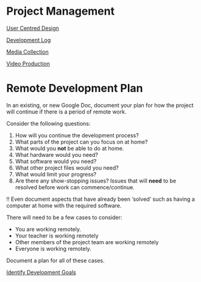 # Project Management

[User Centred Design](Project%20Management%20fc633744b3da48e9871fa56b5c50a076/User%20Centred%20Design%20783bc3d29635469a950d8ccc8eb8d5e7.md)

[Development Log](Project%20Management%20fc633744b3da48e9871fa56b5c50a076/Development%20Log%20d11ddb3c1e424547acceca0e7c1efef0.md)

[Media Collection](Project%20Management%20fc633744b3da48e9871fa56b5c50a076/Media%20Collection%206ae460ec08e042e1b2805393b238cf08.md)

[Video Production](Project%20Management%20fc633744b3da48e9871fa56b5c50a076/Video%20Production%2080b8b6f96e384b6a83037dc866058c2c.md)

# Remote Development Plan

In an existing, or new Google Doc, document your plan for how the project will continue if there is a period of remote work.

Consider the following questions:

1. How will you continue the development process?
2. What parts of the project can you focus on at home? 
3. What would you **not** be able to do at home.
4. What hardware would you need?
5. What software would you need?
6. What other project files would you need?
7. What would limit your progress?
8. Are there any show-stopping issues? Issues that will **need** to be resolved before work can commence/continue.

<aside>
‼️  Even document aspects that have already been ‘solved’ such as having a computer at home with the required software.

</aside>

There will need to be a few cases to consider:

- You are working remotely.
- Your teacher is working remotely
- Other members of the project team are working remotely
- Everyone is working remotely.

Document a plan for all of these cases.

[Identify Development Goals](Project%20Management%20fc633744b3da48e9871fa56b5c50a076/Identify%20Development%20Goals%20f1914a9601e64563b2c122261d926778.md)